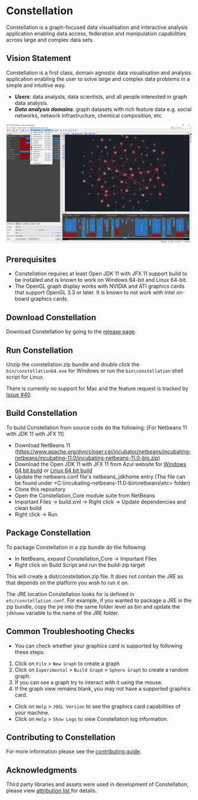 # Constellation
Constellation is a graph-focused data visualisation and interactive analysis application enabling data access, federation and manipulation capabilities across large and complex data sets.

## Vision Statement
Constellation is a first class, domain agnostic data visualisation and analysis application 
enabling the user to solve large and complex data problems in a simple and intuitive way.

* ***Users***: data analysts, data scientists, and all people interested in graph data analysis.
* ***Data analysis domains***: graph datasets with rich feature data e.g. social networks, network infrastructure, chemical composition, etc.

![Constellation Application](docs/screenshot.png)

## Prerequisites

* Constellation requires at least Open JDK 11 with JFX 11 support build to be installed and is known to work on Windows 64-bit and Linux 64-bit.
* The OpenGL graph display works with NVIDIA and ATI graphics cards that support 
OpenGL 3.3 or later. It is known to not work with Intel on-board graphics cards.

## Download Constellation
Download Constellation by going to the [release page](https://github.com/constellation-app/constellation/releases).

## Run Constellation

Unzip the constellation.zip bundle and double click the `bin/constellation64.exe` for Windows or
run the `bin\constellation` shell script for Linux.

There is currently no support for Mac and the feature request is tracked by [Issue #40](https://github.com/constellation-app/constellation/issues/40).

## Build Constellation

To build Constellation from source code do the following:
[For Netbeans 11 with JDK 11 with JFX 11]
* Download NetBeans 11 (https://www.apache.org/dyn/closer.cgi/incubator/netbeans/incubating-netbeans/incubating-11.0/incubating-netbeans-11.0-bin.zip)
* Download the Open JDK 11 with JFX 11 from Azul website for [Windows 64 bit build](https://cdn.azul.com/zulu/bin/zulu11.31.11-ca-fx-jdk11.0.3-win_x64.zip) or [Linux 64 bit build](https://cdn.azul.com/zulu/bin/zulu11.31.11-ca-fx-jdk11.0.3-linux_x64.tar.gz)
* Update the netbeans.conf file's netbeans_jdkhome entry (The file can be found under <C:\incubating-netbeans-11.0-bin\netbeans\etc> folder)
* Clone this repository
* Open the Constellation_Core module suite from NetBeans
* Important Files -> build.xml -> Right click -> Update dependencies and clean build
* Right click -> Run

## Package Constellation
To package Constellation in a zip bundle do the following:

* In NetBeans, expand Constellation_Core -> Important Files
* Right click on Build Script and run the build-zip target

This will create a dist/constellation.zip file. It does not contain the JRE as 
that depends on the platform you wish to run it on.

The JRE location Constellation looks for is defined in `etc/constellation.conf`.
For example, if you wanted to package a JRE in the zip bundle, copy the jre into 
the same folder level as bin and update the `jdkhome` variable to the name of 
the JRE folder.

## Common Troubleshooting Checks

* You can check whether your graphics card is supported by following these steps:

1. Click on `File` > `New Graph` to create a graph
1. Click on `Experimental` > `Build Graph` > `Sphere Graph` to create a random graph.
1. If you can see a graph try to interact with it using the mouse.
1. If the graph view remains blank, you may not have a supported graphics card.

* Click on `Help` > `JOGL Version` to see the graphics card capabilities of your machine.
* Click on `Help` > `Show Logs` to view Constellation log information.


## Contributing to Constellation

For more information please see the [contributing guide](CONTRIBUTING.md).

## Acknowledgments 
Third party libraries and assets were used in development of Constellation, please view [attribution list ](https://github.com/constellation-app/constellation/blob/master/ATTRIBUTION.md)for details. 